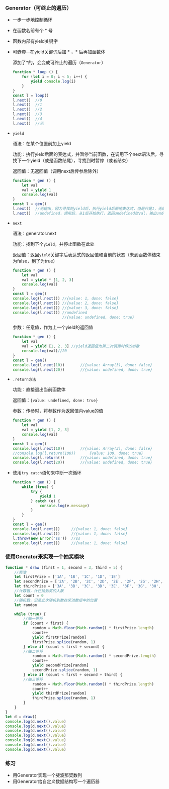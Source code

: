 ### Generator（可终止的遍历）

* 一步一步地控制循环

* 在函数名前有个  *  号

* 函数内部有yield关键字

* 可嵌套--在yield关键词后加  *  ，* 后再加函数体

  添加了*的，会变成可终止的遍历（`Generator`）

  ``` javascript
  function * loop () {
      for (let i = 0; i < 5; i++) {
          yield console.log(i)
      }
  }
  const l = loop()
  l.next()	//0
  l.next()	//1
  l.next()	//2
  l.next()	//3
  l.next()	//4
  l.next()	//无
  ```

* `yield`

  语法：在某个位置前加上yield

  功能：执行yield后面的表达式，并暂停当前函数，在调用下个next语法后，寻找下一个yield（或是函数结尾），寻找到时暂停（或者结束）

  返回值：无返回值（调用next后传参后除外）

  ```javascript
  function * gen () {
      let val
      val = yield 1
      console.log(val)
  }
  const l = gen()
  l.next()	//无输出，因为寻找到yield后，执行yield后面地表达式，但是只是1，无输出
  l.next()	//undefined，调用后，从1后开始执行，返回undefined给val，输出undefined
  ```

* `next`

  语法：generator.next

  功能：找到下个`yield`，并停止函数在此处

  返回值：返回`yield`关键字后表达式的返回值和当前的状态（未到函数体结束为false，到了为true）
  
  ```` javascript
  function * gen () {
      let val
      val = yield * [1, 2, 3]
      console.log(val)
  }
  const l = gen()
  console.log(l.next())	//{value: 1, done: false}
  console.log(l.next())	//{value: 2, done: false}
  console.log(l.next())	//{value: 3, done: false}
  console.log(l.next())	//undefined
						//{value: undefined, done: true}
  ````
  
  参数：任意值，作为上一个yield的返回值
  
  ``` javascript
  function * gen () {
      let val
      val = yield [1, 2, 3]	//yield返回值为第二次调用时传的参数
      console.log(val)//20
  }
  const l = gen()
  console.log(l.next(10))		//{value: Array(3), done: false}
  console.log(l.next(20))		//{value: undefined, done: true}
  ```
  
* `.return方法`

  功能：直接退出当前函数体

  返回值：`{value: undefined, done: true}`

  参数：传参时，将参数作为返回值内value的值

  ```javascript
  function * gen () {
      let val
      val = yield [1, 2, 3]
      console.log(val)
  }
  const l = gen()
  console.log(l.next(10))		//{value: Array(3), done: false}
  //console.log(l.return(100))		{value: 100, done: true}
  console.log(l.return())		//{value: undefined, done: true}
  console.log(l.next(20))		//{value: undefined, done: true}
  ```

* 使用`try catch`语句来中断一次循环

  ``` javascript
  function * gen () {
      while (true) {
          try {
              yield 1
          } catch (e) {
              console.log(e.message)
          }
      }
  }
  const l = gen()
  console.log(l.next())		//{value: 1, done: false}
  console.log(l.next())		//{value: 1, done: false}
  l.throw(new Error('ss'))	//ss
  console.log(l.next())		//{value: 1, done: false}
  ```

### 使用Gnerator来实现一个抽奖模块

```` javascript
function * draw (first = 1, second = 3, third = 5) {
	//奖池
    let firstPrize = ['1A', '1B', '1C', '1D', '1E']
    let secondPrize = ['2A', '2B', '2C', '2D', '2E', '2F', '2G', '2H', '2I', '2J']
    let thirdPrize = ['3A', '3B', '3C', '3D', '3E', '3F', '3G', '3H', '3I', '3J', '3K', '3M', '3N', 'O']
    //计数器，计已抽到奖的人数
    let count = 0
    //随机数，记录此次随机到数在奖池数组中的位置
    let random

    while (true) {
        //抽一等将
        if (count < first) {
            random = Math.floor(Math.random() * firstPrize.length)
            count++
            yield firstPrize[random]
            firstPrize.splice(random, 1)
        } else if (count < first + second) {
        //抽二等将
            random = Math.floor(Math.random() * secondPrize.length)
            count++
            yield secondPrize[random]
            secondPrize.splice(random, 1)
        } else if (count < first + second + third) {
        //抽三等将
            random = Math.floor(Math.random() * thirdPrize.length)
            count++
            yield thirdPrize[random]
            thirdPrize.splice(random, 1)
        }
    }
}
let d = draw()
console.log(d.next().value)
console.log(d.next().value)
console.log(d.next().value)
console.log(d.next().value)
console.log(d.next().value)
console.log(d.next().value)
console.log(d.next().value)
````

### 练习

* 用Generator实现一个斐波那契数列
* 用Generator给自定义数据结构写一个遍历器

